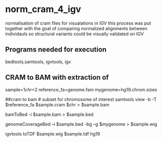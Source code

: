 
# norm_cram_4_igv
normalisation of cram files for visualations in IGV
this process was put together with the goal of comparing normalized alignments between individauls so structural variants  could be visually validated on IGV

## Programs needed for execution
bedtools,samtools, igvtools, igv


## CRAM to BAM with extraction of

sample=$1
chr=$2
reference_fa=genome.fam
mygenome=hg19.chrom.sizes

##cram to bam # subset for chromosome of interest
samtools view -b -T $reference_fa $sample.cram $chr > $sample.bam

bamToBed -i $sample.bam > $sample.bed

genomeCoverageBed –i $sample.bed -bg –g $mygenome > $sample.wig

igvtools toTDF $sample.wig $sample.tdf hg19
